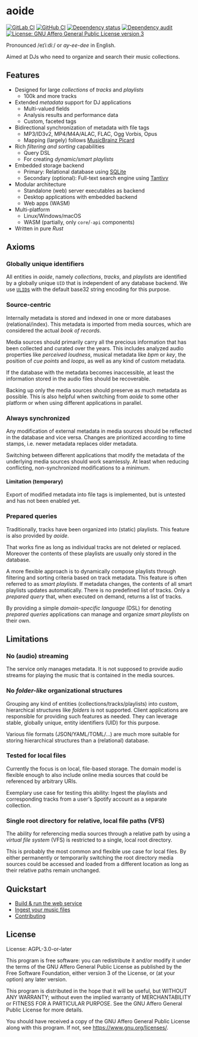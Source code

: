 <!-- SPDX-FileCopyrightText: Copyright (C) 2018-2024 Uwe Klotz <uwedotklotzatgmaildotcom> et al. -->
<!-- SPDX-License-Identifier: AGPL-3.0-or-later -->

# aoide

[![GitLab CI](https://gitlab.com/uklotzde/aoide-rs/badges/dev/pipeline.svg)](https://gitlab.com/uklotzde/aoide-rs/pipelines?scope=branches)
[![GitHub CI](https://github.com/aoide-org/aoide-rs/actions/workflows/test.yaml/badge.svg?branch=dev)](https://github.com/aoide-org/aoide-rs/actions/workflows/test.yaml)
[![Dependency status](https://deps.rs/repo/gitlab/uklotzde/aoide-rs/status.svg)](https://deps.rs/repo/gitlab/uklotzde/aoide-rs)
[![Dependency audit](https://github.com/aoide-org/aoide-rs/actions/workflows/dependency-audit.yaml/badge.svg?branch=dev)](https://github.com/aoide-org/aoide-rs/actions/workflows/dependency-audit.yaml)
[![License: GNU Affero General Public License version 3](https://img.shields.io/badge/license-AGPLv3-blue.svg)](https://opensource.org/license/agpl-v3-or-later)

Pronounced /eɪˈiːdiː/ or _ay-ee-dee_ in English.

Aimed at DJs who need to organize and search their music collections.

## Features

- Designed for large _collections_ of _tracks_ and _playlists_
  - 100k and more tracks
- Extended _metadata_ support for DJ applications
  - Multi-valued fields
  - Analysis results and performance data
  - Custom, faceted tags
- Bidirectional synchronization of metadata with file tags
  - MP3/ID3v2, MP4/M4A/ALAC, FLAC, Ogg Vorbis, Opus
  - Mapping (largely) follows
    [MusicBrainz Picard](https://picard-docs.musicbrainz.org/appendices/tag_mapping.html)
- Rich _filtering and sorting_ capabilities
  - Query DSL
  - For creating _dynamic/smart playlists_
- Embedded storage backend
  - Primary: Relational database using [SQLite](https://www.sqlite.org/)
  - Secondary (optional): Full-text search engine using
    [Tantivy](https://github.com/quickwit-oss/tantivy)
- Modular architecture
  - Standalone (web) server executables as backend
  - Desktop applications with embedded backend
  - Web apps (WASM)
- Multi-platform
  - Linux/Windows/macOS
  - WASM (partially, only `core`/`-api` components)
- Written in pure _Rust_

## Axioms

### Globally unique identifiers

All entities in _aoide_, namely _collections_, _tracks_, and _playlists_ are identified by a
globally unique `UID` that is independent of any database backend. We use
[`ULID`s](https://github.com/ulid/spec) with the default base32 string encoding for this purpose.

### Source-centric

Internally metadata is stored and indexed in one or more databases (relational/index). This metadata
is imported from media sources, which are considered the actual _book of records_.

Media sources should primarily carry all the precious information that has been collected and
curated over the years. This includes analyzed audio properties like _perceived loudness_, musical
metadata like _bpm_ or _key_, the position of _cue points_ and _loops_, as well as any kind of
custom metadata.

If the database with the metadata becomes inaccessible, at least the information stored in the audio
files should be recoverable.

Backing up only the media sources should preserve as much metadata as possible. This is also helpful
when switching from _aoide_ to some other platform or when using different applications in parallel.

### Always synchronized

Any modification of external metadata in media sources should be reflected in the database and vice
versa. Changes are prioritized according to time stamps, i.e. newer metadata replaces older
metadata.

Switching between different applications that modify the metadata of the underlying media sources
should work seamlessly. At least when reducing conflicting, non-synchronized modifications to a
minimum.

#### Limitation (temporary)

Export of modified metadata into file tags is implemented, but is untested and has not been enabled
yet.

### Prepared queries

Traditionally, tracks have been organized into (static) playlists. This feature is also provided by
_aoide_.

That works fine as long as individual tracks are not deleted or replaced. Moreover the contents of
these playlists are usually only stored in the database.

A more flexible approach is to dynamically compose playlists through filtering and sorting criteria
based on track metadata. This feature is often referred to as _smart playlists_. If metadata
changes, the contents of all smart playlists updates automatically. There is no predefined list of
tracks. Only a _prepared query_ that, when executed on demand, returns a list of tracks.

By providing a simple _domain-specific language_ (DSL) for denoting _prepared queries_ applications
can manage and organize _smart playlists_ on their own.

## Limitations

### No (audio) streaming

The service only manages metadata. It is not supposed to provide audio streams for playing the music
that is contained in the media sources.

### No _folder-like_ organizational structures

Grouping any kind of entities (collections/tracks/playlists) into custom, hierarchical structures
like _folders_ is not supported. Client applications are responsible for providing such features as
needed. They can leverage stable, globally unique, entity identifiers (UID) for this purpose.

Various file formats (JSON/YAML/TOML/...) are much more suitable for storing hierarchical structures
than a (relational) database.

### Tested for local files

Currently the focus is on local, file-based storage. The domain model is flexible enough to also
include online media sources that could be referenced by arbitrary URIs.

Exemplary use case for testing this ability: Ingest the playlists and corresponding tracks from a
user's Spotify account as a separate collection.

### Single root directory for relative, local file paths (VFS)

The ability for referencing media sources through a relative path by using a _virtual file system_
(VFS) is restricted to a single, local root directory.

This is probably the most common and flexible use case for local files. By either permanently or
temporarily switching the root directory media sources could be accessed and loaded from a different
location as long as their relative paths remain unchanged.

## Quickstart

- [Build & run the web service](docs/BUILDING.md)
- [Ingest your music files](docs/INGEST_COLLECTION.md)
- [Contributing](docs/CONTRIBUTING.md)

## License

License: AGPL-3.0-or-later

This program is free software: you can redistribute it and/or modify it under the terms of the GNU
Affero General Public License as published by the Free Software Foundation, either version 3 of the
License, or (at your option) any later version.

This program is distributed in the hope that it will be useful, but WITHOUT ANY WARRANTY; without
even the implied warranty of MERCHANTABILITY or FITNESS FOR A PARTICULAR PURPOSE. See the GNU Affero
General Public License for more details.

You should have received a copy of the GNU Affero General Public License along with this program. If
not, see <https://www.gnu.org/licenses/>.
